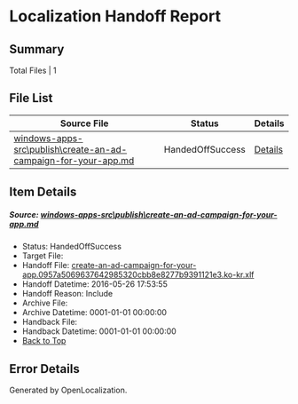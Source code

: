 # <a name='report-top'></a> Localization Handoff Report

## Summary
 Total Files | 1

## File List
 Source File | Status | Details 
 ----------- | ------ | ------- 
 [windows-apps-src\publish\create-an-ad-campaign-for-your-app.md](https://github.com/Microsoft/windows-apps/blob/6fc1885c5663d7daadbd67a66cb740df40dbf47f/windows-apps-src/publish/create-an-ad-campaign-for-your-app.md) | HandedOffSuccess | [Details](#7660cc04dbee27b523144e5d03b6b2dbd4dd37553493)

## Item Details
##### <a name='7660cc04dbee27b523144e5d03b6b2dbd4dd37553493'></a> Source: [windows-apps-src\publish\create-an-ad-campaign-for-your-app.md](https://github.com/Microsoft/windows-apps/blob/6fc1885c5663d7daadbd67a66cb740df40dbf47f/windows-apps-src/publish/create-an-ad-campaign-for-your-app.md)
* Status: HandedOffSuccess
* Target File: 
* Handoff File: [create-an-ad-campaign-for-your-app.0957a5069637642985320cbb8e8277b9391121e3.ko-kr.xlf](https://github.com/Microsoft/WDG.handoff/blob/0e08b39b7b861755cb21b38741adb1a3ff2cba11/ol-handoff/Microsoft/windows-apps.ko-kr/master/create-an-ad-campaign-for-your-app.0957a5069637642985320cbb8e8277b9391121e3.ko-kr.xlf)
* Handoff Datetime: 2016-05-26 17:53:55
* Handoff Reason: Include
* Archive File: 
* Archive Datetime: 0001-01-01 00:00:00
* Handback File: 
* Handback Datetime: 0001-01-01 00:00:00
* [Back to Top](#report-top)


## Error Details

Generated by OpenLocalization.
